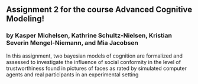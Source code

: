## Assignment 2 for the course Advanced Cognitive Modeling!
### by Kasper Michelsen, Kathrine Schultz-Nielsen, Kristian Severin Mengel-Niemann, and Mia Jacobsen

In this assignment, two bayesian models of cognition are formalized and assessed to investigate the influence of social conformity in the level of trustworthiness found in pictures of faces as rated by simulated computer agents and real participants in an experimental setting
